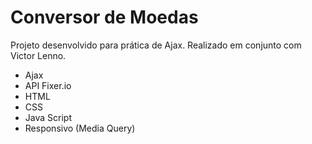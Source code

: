 # Conversor de Moedas

Projeto desenvolvido para prática de Ajax. Realizado em conjunto com Victor Lenno.

* Ajax
* API Fixer.io
* HTML
* CSS
* Java Script
* Responsivo (Media Query)

